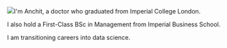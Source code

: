 ![](__GHOST_URL__/content/images/2023/02/Profile-CX.jpeg)I'm Anchit, a doctor who graduated from Imperial College London. 

I also hold a First-Class BSc in Management from Imperial Business School.

I am transitioning careers into data science.

